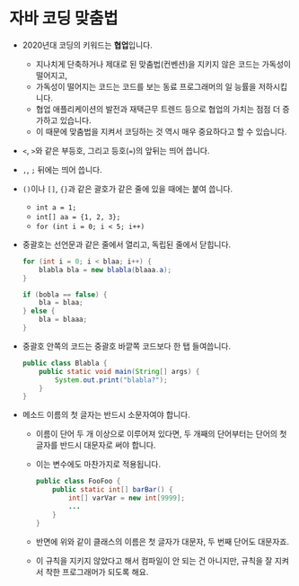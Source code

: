 # 자바 코딩 맞춤법

- 2020년대 코딩의 키워드는 **협업**입니다.
    - 지나치게 단축하거나 제대로 된 맞춤법(컨벤션)을 지키지 않은 코드는 가독성이 떨어지고,
    - 가독성이 떨어지는 코드는 코드를 보는 동료 프로그래머의 일 능률을 저하시킵니다.
    - 협업 애플리케이션의 발전과 재택근무 트렌드 등으로 협업의 가치는 점점 더 증가하고 있습니다.
    - 이 때문에 맞춤법을 지켜서 코딩하는 것 역시 매우 중요하다고 할 수 있습니다.
- `<`, `>`와 같은 부등호, 그리고 등호(`=`)의 앞뒤는 띄어 씁니다.
- `,`, `;` 뒤에는 띄어 씁니다.
- `()`이나 `[]`, `{}`과 같은 괄호가 같은 줄에 있을 때에는 붙여 씁니다.
    - `int a = 1;`
    - `int[] aa = {1, 2, 3};`
    - `for (int i = 0; i < 5; i++)`
- 중괄호는 선언문과 같은 줄에서 열리고, 독립된 줄에서 닫힙니다.

    ```java
    for (int i = 0; i < blaa; i++) {
        blabla bla = new blabla(blaaa.a);
    }
    ```

    ```java
    if (bobla == false) {
        bla = blaa;
    } else {
        bla = blaaa;
    }
    ```

- 중괄호 안쪽의 코드는 중괄호 바깥쪽 코드보다 한 탭 들여씁니다.

    ```java
    public class Blabla {
        public static void main(String[] args) {
            System.out.print("blabla?");
        }
    }
    ```

- 메소드 이름의 첫 글자는 반드시 소문자여야 합니다.
    - 이름이 단어 두 개 이상으로 이루어져 있다면, 두 개째의 단어부터는 단어의 첫 글자를 반드시 대문자로 써야 합니다.
    - 이는 변수에도 마찬가지로 적용됩니다.

        ```java
        public class FooFoo {
            public static int[] barBar() {
                int[] varVar = new int[9999];
                ...
            }
        }
        ```

    - 반면에 위와 같이 클래스의 이름은 첫 글자가 대문자, 두 번째 단어도 대문자죠.
    - 이 규칙을 지키지 않았다고 해서 컴파일이 안 되는 건 아니지만, 규칙을 잘 지켜서 착한 프로그래머가 되도록 해요.

<!--
---

## Getting Started

Welcome to the VS Code Java world. Here is a guideline to help you get started to write Java code in Visual Studio Code.

## Folder Structure

The workspace contains two folders by default, where:

- `src`: the folder to maintain sources
- `lib`: the folder to maintain dependencies

Meanwhile, the compiled output files will be generated in the `bin` folder by default.

> If you want to customize the folder structure, open `.vscode/settings.json` and update the related settings there.

## Dependency Management

The `JAVA PROJECTS` view allows you to manage your dependencies. More details can be found [here](https://github.com/microsoft/vscode-java-dependency#manage-dependencies).
-->
